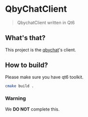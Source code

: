 # QbyChatClient
> QbychatClient written in Qt6

## What's that?

This project is the [qbychat](https://github.com/qbychat/qbychat)'s client.

## How to build?

Please make sure you have qt6 toolkit.

```sh
cmake build .
```

### Warning

We **DO NOT** complete this.

